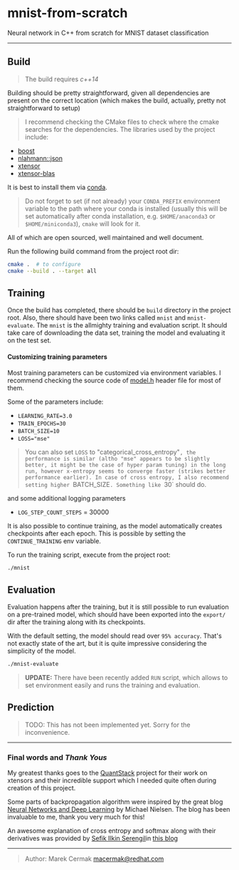 # mnist-from-scratch
Neural network in C++ from scratch for MNIST dataset classification

---

## Build

> The build requires _c++14_

Building should be pretty straightforward, given all dependencies are present on the correct location (which makes the build, actually, pretty not straightforward to setup)

> I recommend checking the CMake files to check where the cmake searches for the dependencies. The libraries used by the project include:

- [boost](https://www.boost.org/)
- [nlahmann::json](https://github.com/nlohmann/json)
- [xtensor](https://github.com/QuantStack/xtensor)
- [xtensor-blas](https://github.com/QuantStack/xtensor-blas)

It is best to install them via [conda](https://github.com/conda/conda).

> Do not forget to set (if not already) your `CONDA_PREFIX` environment variable to the path where your conda is installed (usually this will be set automatically after conda installation, e.g. `$HOME/anaconda3` or `$HOME/miniconda3`), `cmake` will look for it.

All of which are open sourced, well maintained and well document.

Run the following build command from the project root dir:

```bash
cmake .  # to configure
cmake --build . --target all
```

## Training
Once the build has completed, there should be `build` directory in the project root.
Also, there should have been two links called `mnist` and `mnist-evaluate`. The `mnist` is the allmighty training and evaluation script. It should take care of downloading the data set, training the model and evaluating it on the test set.


#### Customizing training parameters

Most training parameters can be customized via environment variables. I recommend checking the source code of [model.h](src/model/model.h) header file for most of them.

Some of the parameters include:
- `LEARNING_RATE=3.0`
- `TRAIN_EPOCHS=30`
- `BATCH_SIZE=10`
- `LOSS="mse"`

> You can also set `LOSS` to "categorical_cross_entropy"`, the performance is similar (altho "mse" appears to be slightly better, it might be the case of hyper param tuning) in the long run, however x-entropy seems to converge faster (strikes better performance earlier). In case of cross entropy, I also recommend setting higher `BATCH_SIZE`. Something like `30` should do.

and some additional logging parameters
- `LOG_STEP_COUNT_STEPS` = 30000

It is also possible to continue training, as the model automatically creates checkpoints after each epoch. This is possible by setting the `CONTINUE_TRAINING` env variable.

To run the training script, execute from the project root:

```bash
./mnist
```

## Evaluation
Evaluation happens after the training, but it is still possible to run evaluation on a pre-trained model, which should have been exported into the `export/` dir after the training along with its checkpoints.

With the default setting, the model should read over `95% accuracy`. That's not exactly state of the art, but it is quite impressive considering the simplicity of the model.

```bash
./mnist-evaluate
```

> __UPDATE:__ There have been recently added `RUN` script, which allows to set environment easily and runs the training and evaluation.

## Prediction

> TODO: This has not been implemented yet. Sorry for the inconvenience.

---

### Final words and *Thank Yous*
My greatest thanks goes to the [QuantStack](https://github.com/QuantStack) project for their work on xtensors and their incredible support which I needed quite often during creation of this project.

Some parts of backpropagation algorithm were inspired by the great blog [Neural Networks and Deep Learning](http://neuralnetworksanddeeplearning.com/index.html) by Michael Nielsen. The blog has been invaluable to me, thank you very much for this!

An awesome explanation of cross entropy and softmax along with their derivatives was provided by [Sefik Ilkin Serengil](https://github.com/serengil)in [this blog](https://sefiks.com/2017/12/17/a-gentle-introduction-to-cross-entropy-loss-function/)

---

> Author: Marek Cermak  <macermak@redhat.com>
